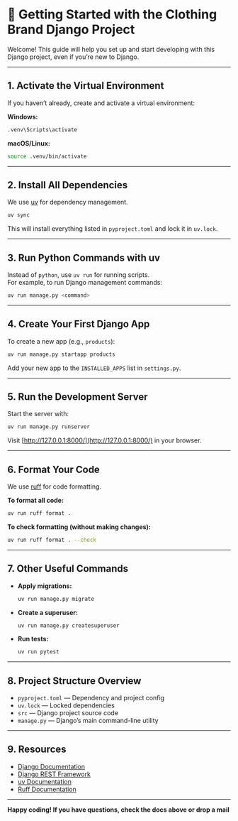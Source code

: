 # 🚀 Getting Started with the Clothing Brand Django Project

Welcome! This guide will help you set up and start developing with this Django project, even if you’re new to Django.

---

## 1. **Activate the Virtual Environment**

If you haven’t already, create and activate a virtual environment:

**Windows:**
```sh
.venv\Scripts\activate
```

**macOS/Linux:**
```sh
source .venv/bin/activate
```

---

## 2. **Install All Dependencies**

We use [uv](https://github.com/astral-sh/uv) for dependency management.

```sh
uv sync
```
This will install everything listed in `pyproject.toml` and lock it in `uv.lock`.

---

## 3. **Run Python Commands with uv**

Instead of `python`, use `uv run` for running scripts.  
For example, to run Django management commands:

```sh
uv run manage.py <command>
```

---

## 4. **Create Your First Django App**

To create a new app (e.g., `products`):

```sh
uv run manage.py startapp products
```

Add your new app to the `INSTALLED_APPS` list in `settings.py`.

---

## 5. **Run the Development Server**

Start the server with:

```sh
uv run manage.py runserver
```

Visit [http://127.0.0.1:8000/](http://127.0.0.1:8000/) in your browser.

---

## 6. **Format Your Code**

We use [ruff](https://docs.astral.sh/ruff/) for code formatting.

**To format all code:**
```sh
uv run ruff format .
```

**To check formatting (without making changes):**
```sh
uv run ruff format . --check
```

---

## 7. **Other Useful Commands**

- **Apply migrations:**  
  ```sh
  uv run manage.py migrate
  ```
- **Create a superuser:**  
  ```sh
  uv run manage.py createsuperuser
  ```
- **Run tests:**  
  ```sh
  uv run pytest
  ```

---

## 8. **Project Structure Overview**

- `pyproject.toml` — Dependency and project config
- `uv.lock` — Locked dependencies
- `src` — Django project source code
- `manage.py` — Django’s main command-line utility

---

## 9. **Resources**

- [Django Documentation](https://docs.djangoproject.com/en/stable/)
- [Django REST Framework](https://www.django-rest-framework.org/)
- [uv Documentation](https://github.com/astral-sh/uv)
- [Ruff Documentation](https://docs.astral.sh/ruff/)

---

**Happy coding! If you have questions, check the docs above or drop a mail**
